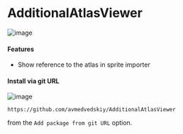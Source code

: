 # AdditionalAtlasViewer

![image](https://user-images.githubusercontent.com/17832838/151570725-781ee519-34a0-4ef1-8e1d-4e3842abb5fd.png)

#### Features
 - Show reference to the atlas in sprite importer
 
 #### Install via git URL
![image](https://user-images.githubusercontent.com/17832838/151571158-9ccc0233-5e02-41e4-8cb0-8d6be24c7107.png)

`https://github.com/avmedvedskiy/AdditionalAtlasViewer`

from the `Add package from git URL` option.
